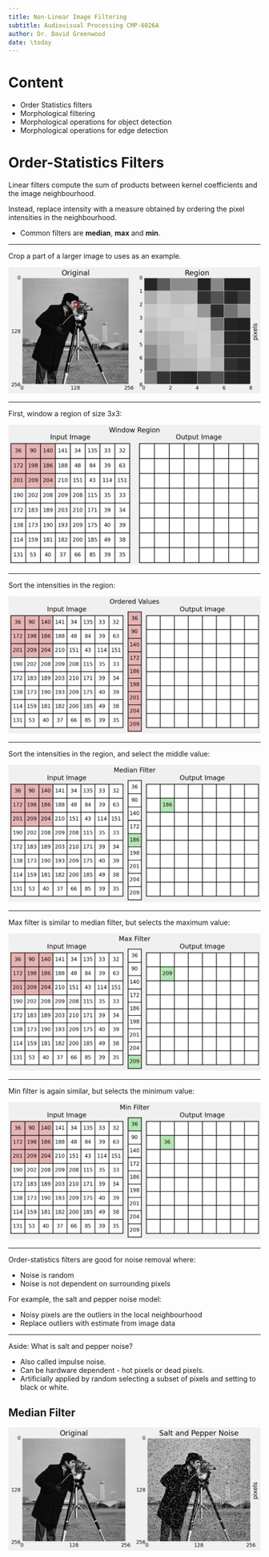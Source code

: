 ```yaml
---
title: Non-Linear Image Filtering
subtitle: Audiovisual Processing CMP-6026A
author: Dr. David Greenwood
date: \today
---
```


# Content

- Order Statistics filters
- Morphological filtering
- Morphological operations for object detection
- Morphological operations for edge detection

# Order-Statistics Filters

Linear filters compute the sum of products between kernel coefficients and the image neighbourhood.

Instead, replace intensity with a measure obtained by ordering the pixel intensities in the neighbourhood.

- Common filters are **median**, **max** and **min**.

---

Crop a part of a larger image to uses as an example.

![Cameraman crop](assets/plots3/region_8x8.png)

---

First, window a region of size 3x3:

![region window](assets/plots3/region_select.png)

---

Sort the intensities in the region:

![ordered values](assets/plots3/region_ordered.png)

---

Sort the intensities in the region, and select the middle value:

![median value](assets/plots3/region_median.png)

---

Max filter is similar to median filter, but selects the maximum value:

![maximum value](assets/plots3/region_max.png)

---

Min filter is again similar, but selects the minimum value:

![minimum value](assets/plots3/region_min.png)

---

Order-statistics filters are good for noise removal where:

- Noise is random
- Noise is not dependent on surrounding pixels

For example, the salt and pepper noise model:

- Noisy pixels are the outliers in the local neighbourhood
- Replace outliers with estimate from image data

---

Aside: What is salt and pepper noise?

- Also called impulse noise.
- Can be hardware dependent - hot pixels or dead pixels.
- Artificially applied by random selecting a subset of pixels and setting to black or white.

## Median Filter

![salt and pepper noise](assets/plots3/salt_pepper.png)
